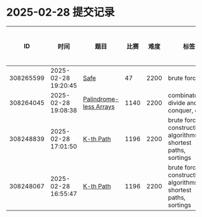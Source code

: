 # 2025-02-28 提交记录

 | ID | 时间 | 题目 | 比赛 | 难度 | 标签 | 结果 | 测试用例 | 运行时间 | 内存消耗 |
 |----|------|-----|-----|------|-----|------|---------|--------|----------|
 | 308265599 | 2025-02-28  19:20:45 | [Safe](https://codeforces.com/problemset/problem/47/D) | 47 | 2200 | brute force | OK | 26 | 186ms | 100KB |
 | 308264045 | 2025-02-28  19:08:38 | [Palindrome-less Arrays](https://codeforces.com/problemset/problem/1140/E) | 1140 | 2200 | combinatorics, divide and conquer, dp | OK | 49 | 108ms | 6300KB |
 | 308248839 | 2025-02-28  17:01:50 | [K-th Path](https://codeforces.com/problemset/problem/1196/F) | 1196 | 2200 | brute force, constructive algorithms, shortest paths, sortings | OK | 31 | 1046ms | 11000KB |
 | 308248067 | 2025-02-28  16:55:47 | [K-th Path](https://codeforces.com/problemset/problem/1196/F) | 1196 | 2200 | brute force, constructive algorithms, shortest paths, sortings | RUNTIME_ERROR | 1 | 46ms | 0KB |